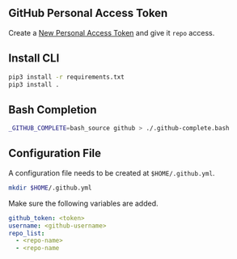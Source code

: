 ## GitHub Personal Access Token

Create a [New Personal Access Token](https://github.com/settings/tokens/new) and give it `repo` access.

## Install CLI

```sh
pip3 install -r requirements.txt
pip3 install .
```

## Bash Completion

```sh
_GITHUB_COMPLETE=bash_source github > ./.github-complete.bash
```

## Configuration File

A configuration file needs to be created at `$HOME/.github.yml`.

```sh
mkdir $HOME/.github.yml
```

Make sure the following variables are added.

```yml
github_token: <token>
username: <github-username>
repo_list:
  - <repo-name>
  - <repo-name
```

